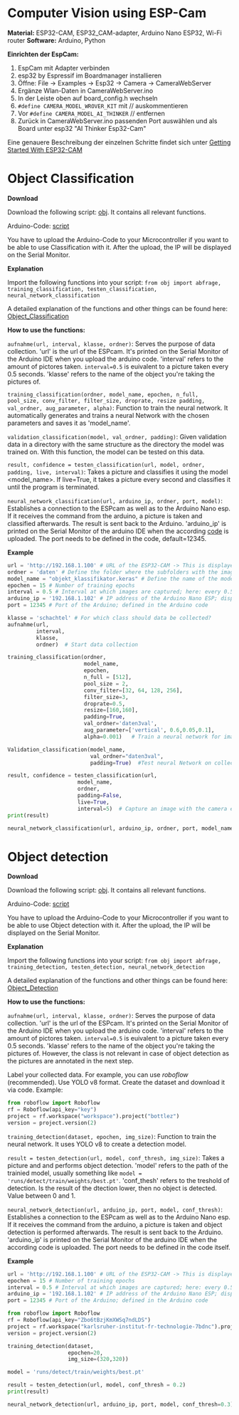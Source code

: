 # Computer Vision using ESP-Cam

**Material:** ESP32-CAM, ESP32_CAM-adapter, Arduino Nano ESP32, Wi-Fi router
**Software:** Arduino, Python

**Einrichten der EspCam:**

1.	EspCam mit Adapter verbinden
2.	esp32 by Espressif im Boardmanager installieren
3.	Öffne: File -> Examples -> Esp32 -> Camera -> CameraWebServer
4.	Ergänze Wlan-Daten in CameraWebServer.ino
5.	In der Leiste oben auf board_config.h wechseln
6.	`#define CAMERA_MODEL_WROVER_KIT` mit // auskommentieren
7.	Vor `#define CAMERA_MODEL_AI_THINKER`  // entfernen
8.	Zurück in CameraWebServer.ino passenden Port auswählen und als Board unter esp32 "AI Thinker Esp32-Cam"

Eine genauere Beschreibung der einzelnen Schritte findet sich unter [Getting Started With ESP32-CAM](https://lastminuteengineers.com/getting-started-with-esp32-cam/)

# Object Classification 

**Download**

Download the following script: [obj](https://github.com/Tarn017/Object-Classification-using-ESP-Cam/blob/main/files/obj.py). It contains all relevant functions.

Arduino-Code:  [script](https://github.com/Tarn017/Object-Classification-using-ESP-Cam/blob/main/files/NanoEsp_classification.ino)

You have to upload the Arduino-Code to your Microcontroller if you want to be able to use Classification with it. After the upload, the IP will be displayed on the Serial Monitor.

**Explanation**

Import the following functions into your script: `from obj import abfrage, training_classification, testen_classification, neural_network_classification`

A detailed explanation of the functions and other things can be found here: [Object_Classification](https://github.com/Tarn017/Object-Classification-using-ESP-Cam/blob/main/files/Klassifizierung%20im%20CNN.docx)

**How to use the functions:**

`aufnahme(url, interval, klasse, ordner)`: Serves the purpose of data collection. 'url' is the url of the ESPcam. It's printed on the Serial Monitor of the Arduino IDE when you upload the arduino code. 'interval' refers to the amount of pictores taken. `interval=0.5` is euivalent to a picture taken every 0.5 seconds. 'klasse' refers to the name of the object you're taking the pictures of.

`training_classification(ordner, model_name, epochen, n_full, pool_size, conv_filter, filter_size, droprate, resize padding, val_ordner, aug_parameter, alpha)`: Function to train the neural network. It automatically generates and trains a neural Network with the chosen parameters and saves it as 'model_name'.

`validation_classification(model, val_ordner, padding)`: Given validation data in a directory with the same structure as the directory the model was trained on. With this function, the model can be tested on this data.

`result, confidence = testen_classification(url, model, ordner, padding, live, interval)`: Takes a picture and classifies it using the model <model_name>. If live=True, it takes a picture every <interval> second and classifies it until the program is terminated.

`neural_network_classification(url, arduino_ip, ordner, port, model)`: Establishes a connection to the ESPcam as well as to the Arduino Nano esp. If it receives the command from the arduino, a picture is taken and classified afterwards. The result is sent back to the Arduino. 'arduino_ip' is printed on the Serial Monitor of the arduino IDE when the according [code](https://github.com/Tarn017/Object-Classification-using-ESP-Cam/blob/main/files/NanoEsp_classification.ino) is uploaded. The port needs to be defined in the code, default=12345.

**Example**
```python
url = 'http://192.168.1.100' # URL of the ESP32-CAM -> This is displayed directly in the Arduino Serial Monitor
ordner = 'daten' # Define the folder where the subfolders with the images are located (default: "daten") (Object Classification)
model_name = "objekt_klassifikator.keras" # Define the name of the model; must end with .keras (Object Classification)
epochen = 15 # Number of training epochs
interval = 0.5 # Interval at which images are captured; here: every 0.5 seconds
arduino_ip = '192.168.1.102' # IP address of the Arduino Nano ESP; displayed in Arduino Serial Monitor
port = 12345 # Port of the Arduino; defined in the Arduino code

klasse = 'schachtel' # For which class should data be collected?
aufnahme(url, 
         interval, 
         klasse, 
         ordner)  # Start data collection

training_classification(ordner,
                        model_name,
                        epochen,
                        n_full = [512],
                        pool_size = 2,
                        conv_filter=[32, 64, 128, 256],
                        filter_size=3,
                        droprate=0.5,
                        resize=[160,160],
                        padding=True,
                        val_ordner='daten3val',
                        aug_parameter=['vertical', 0.6,0.05,0.1],
                        alpha=0.001)   # Train a neural network for image classification

Validation_classification(model_name,
                          val_ordner="daten3val",
                          padding=True)  #Test neural Network on collected data

result, confidence = testen_classification(url, 
                      model_name, 
                      ordner, 
                      padding=False, 
                      live=True, 
                      interval=5)  # Capture an image with the camera every 5 seconds and classify it; result = class, confidence = probability
print(result)

neural_network_classification(url, arduino_ip, ordner, port, model_name)
```

# Object detection

**Download**

Download the following script: [obj](https://github.com/Tarn017/Object-Classification-using-ESP-Cam/blob/main/files/obj.py). It contains all relevant functions.

Arduino-Code: [script](https://github.com/Tarn017/Object-Classification-using-ESP-Cam/blob/main/files/NanoEsp.ino)

You have to upload the Arduino-Code to your Microcontroller if you want to be able to use Object detection with it. After the upload, the IP will be displayed on the Serial Monitor.

**Explanation**

Import the following functions into your script: `from obj import abfrage, training_detection, testen_detection, neural_network_detection`

A detailed explanation of the functions and other things can be found here: [Object_Detection](https://github.com/Tarn017/Object-Classification-using-ESP-Cam/blob/main/files/Detection%20im%20CNN.docx)

**How to use the functions:**

`aufnahme(url, interval, klasse, ordner)`: Serves the purpose of data collection. 'url' is the url of the ESPcam. It's printed on the Serial Monitor of the Arduino IDE when you upload the arduino code. 'interval' refers to the amount of pictores taken. `interval=0.5` is euivalent to a picture taken every 0.5 seconds. 'klasse' refers to the name of the object you're taking the pictures of. However, the class is not relevant in case of object detection as the pictures are annotated in the next step.

Label your collected data. For example, you can use *roboflow* (recommended). Use YOLO v8 format. Create the dataset and download it via code. Example:

```python
from roboflow import Roboflow
rf = Roboflow(api_key="key")
project = rf.workspace("workspace").project("bottlez")
version = project.version(2)
```

`training_detection(dataset, epochen, img_size)`: Function to train the neural network. It uses YOLO v8 to create a detection model.

`result = testen_detection(url, model, conf_thresh, img_size)`: Takes a picture and and performs object detection. 'model' refers to the path of the trainied model, usually something like `model = 'runs/detect/train/weights/best.pt'`. 'conf_thesh' refers to the treshold of detection. Is the result of the dtection lower, then no object is detected. Value between 0 and 1.

`neural_network_detection(url, arduino_ip, port, model, conf_thresh)`: Establishes a connection to the ESPcam as well as to the Arduino Nano esp. If it receives the command from the arduino, a picture is taken and object detection is performed afterwards. The result is sent back to the Arduino. 'arduino_ip' is printed on the Serial Monitor of the arduino IDE when the according code is uploaded. The port needs to be defined in the code itself.

**Example**
```python
url = 'http://192.168.1.100' # URL of the ESP32-CAM -> This is displayed directly in the Arduino Serial Monitor
epochen = 15 # Number of training epochs
interval = 0.5 # Interval at which images are captured; here: every 0.5 seconds
arduino_ip = '192.168.1.102' # IP address of the Arduino Nano ESP; displayed in Arduino Serial Monitor
port = 12345 # Port of the Arduino; defined in the Arduino code

from roboflow import Roboflow
rf = Roboflow(api_key="Zbo6tBzjKmXWSq7ndLDS")
project = rf.workspace("karlsruher-institut-fr-technologie-7bdnc").project("bottlezml")
version = project.version(2)

training_detection(dataset,
                   epochen=20,
                   img_size=(320,320))

model = 'runs/detect/train/weights/best.pt'

result = testen_detection(url, model, conf_thresh = 0.2)
print(result)

neural_network_detection(url, arduino_ip, port, model, conf_thresh=0.3)
```




